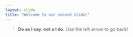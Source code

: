 ```yaml
---
layout: slide
title: "Welcome to our second slide!"
---
```

>**Do as I say. not a I do.**
>Use the left arrow to go back!
